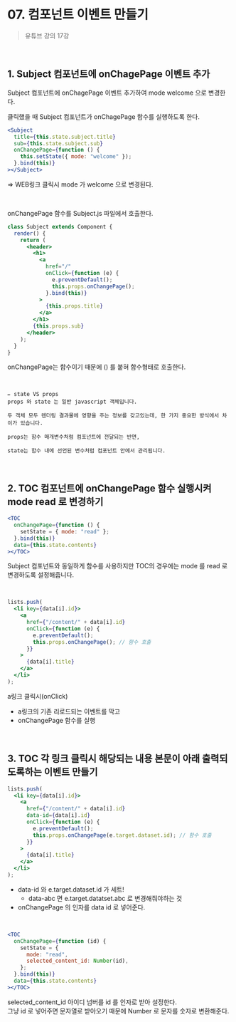 # 07. 컴포넌트 이벤트 만들기

> 유튜브 강의 17강

<br>

## 1. Subject 컴포넌트에 onChagePage 이벤트 추가

Subject 컴포넌트에 onChagePage 이벤트 추가하여 mode welcome 으로 변경한다.

클릭했을 때 Subject 컴포넌트가 onChagePage 함수를 실행하도록 한다.

```jsx
<Subject
  title={this.state.subject.title}
  sub={this.state.subject.sub}
  onChangePage={function () {
    this.setState({ mode: "welcome" });
  }.bind(this)}
></Subject>
```

⇒ WEB링크 클릭시 mode 가 welcome 으로 변경된다.

<br>

onChangePage 함수를 Subject.js 파일에서 호출한다.

```jsx
class Subject extends Component {
  render() {
    return (
      <header>
        <h1>
          <a
            href="/"
            onClick={function (e) {
              e.preventDefault();
              this.props.onChangePage();
            }.bind(this)}
          >
            {this.props.title}
          </a>
        </h1>
        {this.props.sub}
      </header>
    );
  }
}
```

onChangePage는 함수이기 때문에 () 를 붙혀 함수형태로 호출한다.

<br>

```
✏️ state VS props
props 와 state 는 일반 javascript 객체입니다.

두 객체 모두 렌더링 결과물에 영향을 주는 정보를 갖고있는데, 한 가지 중요한 방식에서 차이가 있습니다.

props는 함수 매개변수처럼 컴포넌트에 전달되는 반면,

state는 함수 내에 선언된 변수처럼 컴포넌트 안에서 관리됩니다.
```

<br>

## 2. TOC 컴포넌트에 onChangePage 함수 실행시켜 mode read 로 변경하기

```jsx
<TOC
  onChangePage={function () {
    setState = { mode: "read" };
  }.bind(this)}
  data={this.state.contents}
></TOC>
```

Subject 컴포넌트와 동일하게 함수를 사용하지만 TOC의 경우에는 mode 를 read 로 변경하도록 설정해줍니다.

<br>

```jsx
lists.push(
  <li key={data[i].id}>
    <a
      href={"/content/" + data[i].id}
      onClick={function (e) {
        e.preventDefault();
        this.props.onChangePage(); // 함수 호출
      }}
    >
      {data[i].title}
    </a>
  </li>
);
```

a링크 클릭시(onClick)

- a링크의 기존 리로드되는 이벤트를 막고
- onChangePage 함수를 실행

<br>

## 3. TOC 각 링크 클릭시 해당되는 내용 본문이 아래 출력되도록하는 이벤트 만들기

```jsx
lists.push(
  <li key={data[i].id}>
    <a
      href={"/content/" + data[i].id}
      data-id={data[i].id}
      onClick={function (e) {
        e.preventDefault();
        this.props.onChangePage(e.target.dataset.id); // 함수 호출
      }}
    >
      {data[i].title}
    </a>
  </li>
);
```

- data-id 와 e.target.dataset.id 가 세트!
  - data-abc 면 e.target.datatset.abc 로 변경해줘야하는 것
- onChangePage 의 인자를 data id 로 넣어준다.

<br>

```jsx
<TOC
  onChangePage={function (id) {
    setState = {
      mode: "read",
      selected_content_id: Number(id),
    };
  }.bind(this)}
  data={this.state.contents}
></TOC>
```

selected_content_id 아이디 넘버를 id 를 인자로 받아 설정한다.  
그냥 id 로 넣어주면 문자열로 받아오기 때문에 Number 로 문자를 숫자로 변환해준다.
